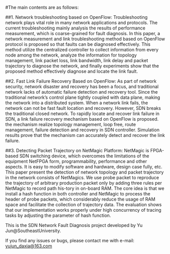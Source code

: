 #The main contents are as follows:

##1. Network troubleshooting based on OpenFlow: 
  Troubleshooting network plays vital role in many network applications and protocols. The current troubleshooting mainly analysis the results of performance measurement, which is coarse-grained for fault diagnosis. In this paper, a network measurement and link troubleshooting method based on OpenFlow protocol is proposed so that faults can be diagnosed effectively. This method utilize the centralized controller to collect information from every node among the network, analyze the information for topology management, link packet loss, link bandwidth, link delay and packet trajectory to diagnose the network, and finally experiments show that the proposed method effectively diagnose and locate the link fault.

##2. Fast Link Failure Recovery Based on OpenFlow: 
  As part of network security, network disaster and recovery has been a focus, and traditional network lacks of automatic failure detection and recovery tool. Since the traditional network’s control plane tightly coupled with data plane, making the network into a distributed system. When a network link fails, the network can not be fast fault location and recovery. However, SDN breaks the traditional closed network. To rapidly locate and recover link failure in SDN, a link failure recovery mechanism based on OpenFlow is proposed. the mechanism realize  topology management, loop free, route management, failure detection and recovery in SDN controller. Simulation results prove that the mechanism can accurately detect and recover the link failure.

##3. Detecting Packet Trajectory on NetMagic Platform: 
  NetMagic is FPGA-based SDN switching device, which overcomes the limitations of the equipment NetFPGA form, programmability, performance and other aspects. It is easy to modify software and hardware, design case fully, etc. This paper present the detection of network topology and packet trajectory in the network consists of NetMagics. We use probe packet to reproduce the trajectory of arbitrary production packet only by adding three rules per NetMagic to record path his-tory in on-board RAM. The core idea is that we install a hash function in both controller and NetMagic to process the header of probe packets, which considerably reduce the usage of RAM space and facilitate the collection of trajectory data. The evaluation shows that our implementation works properly under high concurrency of tracing tasks by adjusting the parameter of hash function.

This is the SDN Network Fault Diagnosis project developed by Yu Jun@SoutheastUniversity.

If you find any issues or bugs, please contact me with e-mail: yujun_daxia@163.com
